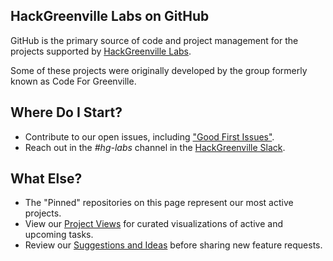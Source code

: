 ## HackGreenville Labs on GitHub
GitHub is the primary source of code and project management for the projects supported by [HackGreenville Labs](https://hackgreenville.com/labs).

Some of these projects were originally developed by the group formerly known as Code For Greenville.

## Where Do I Start?
* Contribute to our open issues, including ["Good First Issues"](https://github.com/orgs/hackgvl/projects/2).
* Reach out in the _#hg-labs_ channel in the [HackGreenville Slack](https://hackgreenville.com/join-slack).

## What Else?
* The "Pinned" repositories on this page represent our most active projects.
* View our [Project Views](https://github.com/orgs/hackgvl/projects) for curated visualizations of active and upcoming tasks.
* Review our [Suggestions and Ideas](https://github.com/orgs/hackgvl/projects/7) before sharing new feature requests.


